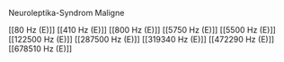 Neuroleptika-Syndrom Maligne

[[80 Hz (E)]]
[[410 Hz (E)]]
[[800 Hz (E)]]
[[5750 Hz (E)]]
[[5500 Hz (E)]]
[[122500 Hz (E)]]
[[287500 Hz (E)]]
[[319340 Hz (E)]]
[[472290 Hz (E)]]
[[678510 Hz (E)]]